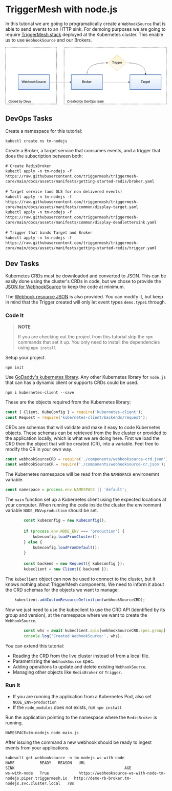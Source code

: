 # TriggerMesh with node.js

In this tutorial we are going to programatically create a `WebhookSource` that is able to send events to an HTTP sink.
For demoing purposes we are going to require [TriggerMesh stack](https://docs.triggermesh.io/installation/kubernetes-yaml/) deployed at the Kubernetes cluster. This enable us to use `WebhookSource` and our Brokers.

![coded-webhook](assets/coded-webhooksource.png)

## DevOps Tasks

Create a namespace for this tutorial:

```console
kubectl create ns tm-nodejs
```

Create a Broker, a target service that consumes events, and a trigger that does the subscription between both:

```console
# Create RedisBroker
kubectl apply -n tm-nodejs -f https://raw.githubusercontent.com/triggermesh/triggermesh-core/main/docs/assets/manifests/getting-started-redis/broker.yaml

# Target service (and DLS for non delivered events)
kubectl apply -n tm-nodejs -f https://raw.githubusercontent.com/triggermesh/triggermesh-core/main/docs/assets/manifests/common/display-target.yaml
kubectl apply -n tm-nodejs -f https://raw.githubusercontent.com/triggermesh/triggermesh-core/main/docs/assets/manifests/common/display-deadlettersink.yaml

# Trigger that binds Target and Broker
kubectl apply -n tm-nodejs -f https://raw.githubusercontent.com/triggermesh/triggermesh-core/main/docs/assets/manifests/getting-started-redis/trigger.yaml
```

## Dev Tasks

Kubernetes CRDs must be downloaded and converted to JSON. This can be easily done using the cluster's CRDs in code, but we chose to provide the [JSON for WebhookSource](components/webhooksource-crd.json) to keep the code at minimum.

The [Webhook resource JSON](components/webhooksource-cr.json) is also provided. You can modify it, but keep in mind that the Trigger created will only let event types `demo.type1` through.

### Code It

>
> **NOTE**
>
> If you are checking out the project from this tutorial skip the `npm` commands that set it up. You only need to install the dependencies using `npm install`
>

Setup your project.

```console
npm init
```

Use [GoDaddy's kubernetes library](https://github.com/godaddy/kubernetes-client). Any other Kubernetes library for `node.js` that can has a dynamic client or supports CRDs could be used.

```console
npm i kubernetes-client --save
```

These are the objects required from the Kubernetes library:

```js
const { Client, KubeConfig } = require('kubernetes-client');
const Request = require('kubernetes-client/backends/request');
```

CRDs are schemas that will validate and make it easy to code Kubernetes objects. These schemas can be retrieved from the live cluster or provided to the application locally, which is what we are doing here. First we load the CRD then the object that will be created (CR), into a variable. Feel free to modify the CR in your own way.

```js
const webhookSourceCRD = require('./components/webhooksource-crd.json');
const webhookSourceCR = require('./components/webhooksource-cr.json');
```

The Kubernetes namespace will be read from the `NAMESPACE` environemnt variable.

```js
const namespace = process.env.NAMESPACE || 'default';
```

The `main` function set up a Kubernetes client using the expected locations at your computer. When running the code inside the cluster the environment variable `NODE_ENV=production` should be set.

```js
        const kubeconfig = new KubeConfig();

        if (process.env.NODE_ENV === 'production') {
            kubeconfig.loadFromCluster();
        } else {
            kubeconfig.loadFromDefault();
        }

        const backend = new Request({ kubeconfig });
        kubeclient = new Client({ backend });
```

The `kubeclient` object can now be used to connect to the cluster, but it knows nothing about TriggerMesh components. We need to inform it about the CRD schemas for the objects we want to manage:

```js
    kubeclient.addCustomResourceDefinition(webhookSourceCRD);
```

Now we just need to use the kubeclient to use the CRD API (identified by its group and version), at the namespace where we want to create the `WebhookSource`.

```js
        const whs = await kubeclient.apis[webhookSourceCRD.spec.group].v1alpha1.namespaces(namespace).webhooksources.post({ body: webhookSourceCR });
        console.log('Created WebhookSource:', whs);
```

You can extend this tutorial:

- Reading the CRD from the live cluster instead of from a local file.
- Parametrizing the `WebhookSource` spec.
- Adding operations to update and delete existing `WebhookSource`.
- Managing other objects like `RedisBroker` or `Trigger`.

### Run It

- If you are running the application from a Kubernetes Pod, also set `NODE_ENV=production`
- If the `node_modules` does not exists, run `npm install`

Run the application pointing to the namespace where the `RedisBroker` is running.

```console
NAMESPACE=tm-nodejs node main.js
```

After issuing the command a new webhook should be ready to ingest events from your applications.

```console
kubewclt get webhooksource -n tm-nodejs ws-with-node
NAME           READY   REASON   URL                                                                 SINK                                                AGE
ws-with-node   True             https://webhooksource-ws-with-node-tm-nodejs.piper.triggermesh.io   http://demo-rb-broker.tm-nodejs.svc.cluster.local   78s
```
